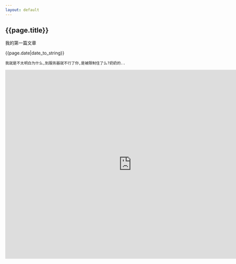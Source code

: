 ```yaml
---
layout: default
---
```

<h2>{{page.title}}</h2>
<p>我的第一篇文章</p>
<p>{{page.date|date_to_string}}</p>

	我就是不太明白为什么,到服务器就不行了你,是被限制住了么?奶奶的..
	
<iframe src="https://www.google.com/calendar/embed?src=coollimix%40gmail.com&ctz=Asia/Shanghai" 
style="border: 0" width="800" height="600" frameborder="0" scrolling="no">
</iframe>
